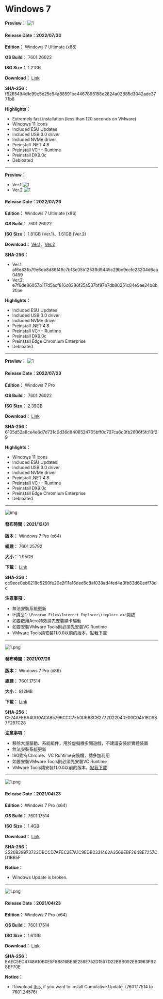 # Windows 7

**Preview：**
![1](/preview/7601.26022_x86_220730.png)

#### Release Date：2022/07/30

**Edition：** Windows 7 Ultimate (x86)

**OS Build：** 7601.26022

**ISO Size：** 1.21GB

**Download：** [Link](https://gmnfuedutw-my.sharepoint.com/:u:/g/personal/40543229_gm_nfu_edu_tw/Ee0L_R0GIgVAuuUr2lPi9e0B99dDdVeDW4ktyffsdO0KXA?e=NTN1nm)

**SHA-256：** f5285494dfc99c5e25e54a88591be4467896158e2824a03885d3042ade3771b8

**Highlights：**
- Extremely fast installation (less than 120 seconds on VMware)
- Windows 11 Icons
- Included ESU Updates
- Included USB 3.0 driver
- Included NVMe driver
- Preinstall .NET 4.8
- Preinstall VC++ Runtime
- Preinstall DX9.0c
- Debloated

----

**Preview：**
- Ver.1
![1](/preview/7601.26022_x86_220723.png)
- Ver.2
![1](/preview/7601.26022_x86_220723_2.png)

#### Release Date：2022/07/23

**Edition：** Windows 7 Ultimate (x86)

**OS Build：** 7601.26022

**ISO Size：** 1.81GB (Ver.1)、1.61GB (Ver.2)

**Download：** [Ver.1](https://gmnfuedutw-my.sharepoint.com/:u:/g/personal/40543229_gm_nfu_edu_tw/ER25UBNX_rNOrNKjmGsVHhQBn-S3M6fp4727pEUc-3eRnw?e=6woINX)、[Ver.2](https://gmnfuedutw-my.sharepoint.com/:u:/g/personal/40543229_gm_nfu_edu_tw/ESDilBqaE0ZDv8TbgyS4CFkBFT0rpBpm45r71-ud9YzJuw?e=qyu8Tk)

**SHA-256：**
- Ver.1: af6e83fb79e6db8d86f49c7bf3e05b1253ffd9445c29bc9cefe23204d6aa0459
- Ver.2: e7f6de86057b117d5acf816c8286f25a537bf97b7db80251c84e9ae24b8b20ae

**Highlights：**
- Included ESU Updates
- Included USB 3.0 driver
- Included NVMe driver
- Preinstall .NET 4.8
- Preinstall VC++ Runtime
- Preinstall DX9.0c
- Preinstall Edge Chromium Enterprise
- Debloated

----

**Preview：**
![1](/preview/7601.26022_220723.png)

#### Release Date：2022/07/23

**Edition：** Windows 7 Pro

**OS Build：** 7601.26022

**ISO Size：** 2.39GB

**Download：** [Link](https://drive.google.com/uc?export=download&id=1264sPqyS4d44XKwEC1S-rf67GLo8VZBU)

**SHA-256：** 6105d52a8ce4e6d7d731c0d36d8408524765bff0c737ca6c3fb2606f5fd10f29

**Highlights：**
- Windows 11 Icons
- Included ESU Updates
- Included USB 3.0 driver
- Included NVMe driver
- Preinstall .NET 4.8
- Preinstall VC++ Runtime
- Preinstall DX9.0c
- Preinstall Edge Chromium Enterprise
- Debloated

----

![img](/preview/7601.25792_211230.png)

#### 發布時間：2021/12/31

**版本：** Windows 7 Pro (x64)

**組建：** 7601.25792

**大小：** 1.95GB

**下載：** [Link](https://github.com/WhatTheBlock/WindowsSimplify/releases/download/w7.211230/7601.25792_211230.iso)

**SHA-256：** cc9ece0eb6218c5290fe26e2f11a16ded5c8af038ad4fed4a3fb83d60edf78dc

**注意事項：**
- 無法安裝系統更新
- IE請至`C:\Program Files\Internet Explorer\iexplore.exe`開啟
- 如要啟用Aero特效請先安裝顯卡驅動
- 如要安裝VMware Tools則必須先安裝VC Runtime
- VMware Tools請安裝11.0.0以前的版本，[點我下載](https://github.com/WhatTheBlock/WindowsSimplify/releases/download/v2021.07.23/VMware-tools-windows-11.0.0-14549434.iso)

----

![1.png](/preview/Win7_Pro_x86_210726.png)

#### 發布時間：2021/07/26

**版本：** Windows 7 Pro (x86)

**組建：** 7601.17514

**大小：** 812MB

**下載：** [Link](https://github.com/WhatTheBlock/WindowsSimplify/releases/download/v2021.07.26/Win7_Pro_x86_210727.iso)

**SHA-256：** CE74AFEBA4DD0ACAB5796CCC7E50D663CB2772D22040E00C0451BD987F297C28

**注意事項：**
- 移除大量驅動、系統組件，用於虛擬機多開遊戲，不建議安裝於實體裝置
- 無法安裝系統更新
- ISO附有Chrome、VC Runtime安裝檔，請多加利用
- 如要安裝VMware Tools則必須先安裝VC Runtime
- VMware Tools請安裝11.0.0以前的版本，[點我下載](https://github.com/WhatTheBlock/WindowsSimplify/releases/download/v2021.07.23/VMware-tools-windows-11.0.0-14549434.iso)

----

![1.png](/preview/Win7_Pro_(7601.17514)_en_20210423-2.png)

#### Release Date：2021/04/23

**Edition：** Windows 7 Pro (x64)

**OS Build：** 7601.17514

**ISO Size：** 1.4GB

**Download：** [Link](http://tiny.cc/w7_en_20210423_2f_o)

**SHA-256：** 2520B39973723DBCCD7AFEC2E7A1C9EDB0331462A3569EBF2648E7257CD1BB5F

**Notice：**
- Windows Update is broken.

----

![1.png](/preview/Win7_Pro_(7601.17514)_en_20210423.png)

#### Release Date：2021/04/23

**Edition：** Windows 7 Pro (x64)

**OS Build：** 7601.17514

**ISO Size：** 1.61GB

**Download：** [Link](http://tiny.cc/w7_en_20210423_f_o)

**SHA-256：** EAEC5EC4748A10B0E5F88816BE6E256E752D1557D22BBB092EB0963FB28BF70E

**Notice：**
- Download [this](https://github.com/WhatTheBlock/WindowsSimplify/releases/download/v2021.04.23/7601.17514_to_7601.24576.exe), if you want to install Cumulative Update. (7601.17514 to 7601.24576)
